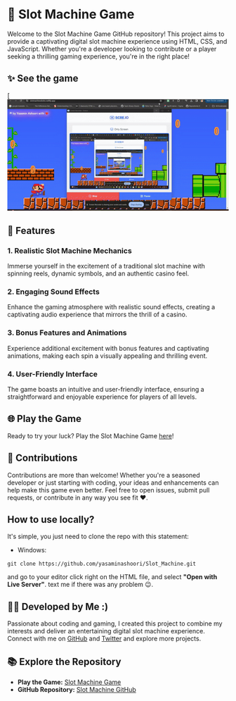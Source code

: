 #  🎰 Slot Machine Game

Welcome to the Slot Machine Game GitHub repository! This project aims to provide a captivating digital slot machine experience using HTML, CSS, and JavaScript. Whether you're a developer looking to contribute or a player seeking a thrilling gaming experience, you're in the right place!

## ✨ See the game 
[![Gameplay](https://github.com/yasaminashoori/Slot_Machine/blob/master/assets/images/GIFSlot.gif)

## 🚀 Features

### 1. Realistic Slot Machine Mechanics
Immerse yourself in the excitement of a traditional slot machine with spinning reels, dynamic symbols, and an authentic casino feel.

### 2. Engaging Sound Effects
Enhance the gaming atmosphere with realistic sound effects, creating a captivating audio experience that mirrors the thrill of a casino.

### 3. Bonus Features and Animations
Experience additional excitement with bonus features and captivating animations, making each spin a visually appealing and thrilling event.

### 4. User-Friendly Interface
The game boasts an intuitive and user-friendly interface, ensuring a straightforward and enjoyable experience for players of all levels.

## 🌐 Play the Game

Ready to try your luck? Play the Slot Machine Game [here](https://slotmachinedotin.netlify.app/)!

## 🔧 Contributions

Contributions are more than welcome! Whether you're a seasoned developer or just starting with coding, your ideas and enhancements can help make this game even better. Feel free to open issues, submit pull requests, or contribute in any way you see fit ❤️.

## How to use locally? 
It's simple, you just need to clone the repo with this statement: 

- Windows:
```
git clone https://github.com/yasaminashoori/Slot_Machine.git
```
and go to your editor click right on the HTML file, and select **"Open with Live Server"**.
text me if there was any problem 😉.

## 👩‍💻 Developed by Me :)

Passionate about coding and gaming, I created this project to combine my interests and deliver an entertaining digital slot machine experience. Connect with me on [GitHub](https://github.com/YasaminAshoori) and [Twitter](https://twitter.com/YasaminAshoori) and explore more projects.

## 📚 Explore the Repository

- **Play the Game:** [Slot Machine Game](https://slotmachinedotin.netlify.app/)
- **GitHub Repository:** [Slot Machine GitHub](https://github.com/yourusername/slot-machine-game)

